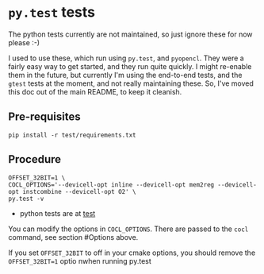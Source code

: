 # `py.test` tests

The python tests currently are not maintained, so just ignore these for now please :-)

I used to use these, which run using `py.test`, and `pyopencl`. They were a fairly easy way to get started, and
they run quite quickly. I might re-enable them in the future, but currently I'm using the end-to-end tests, and
the `gtest` tests at the moment, and not really maintaining these. So, I've moved this doc out of the main
README, to keep it cleanish.

## Pre-requisites

```
pip install -r test/requirements.txt
```

## Procedure

```
OFFSET_32BIT=1 \
COCL_OPTIONS='--devicell-opt inline --devicell-opt mem2reg --devicell-opt instcombine --devicell-opt O2' \
py.test -v
```

- python tests are at [test](test)

You can modify the options in `COCL_OPTIONS`.  There are passed to the `cocl` command, see section #Options above.

If you set `OFFSET_32BIT` to off in your cmake options, you should remove the `OFFSET_32BIT=1` optio nwhen running py.test
